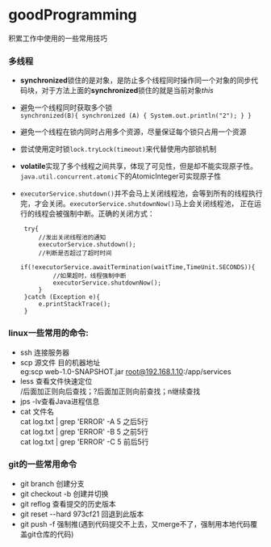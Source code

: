 # goodProgramming
积累工作中使用的一些常用技巧  

### 多线程
*  **synchronized**锁住的是对象，是防止多个线程同时操作同一个对象的同步代码块，对于方法上面的**synchronized**锁住的就是当前对象*this*
*  避免一个线程同时获取多个锁  
    `synchronized(B){
        synchronized (A) {
            System.out.println("2");
        }
    }`
*  避免一个线程在锁内同时占用多个资源，尽量保证每个锁只占用一个资源
*  尝试使用定时锁`lock.tryLock(timeout)`来代替使用内部锁机制
*  **volatile**实现了多个线程之间共享，体现了可见性，但是却不能实现原子性。`java.util.concurrent.atomic`下的AtomicInteger可实现原子性
*  `executorService.shutdown()`并不会马上关闭线程池，会等到所有的线程执行完，才会关闭。`executorService.shutdownNow()`马上会关闭线程池，
正在运行的线程会被强制中断。正确的关闭方式：

        try{
            //发出关闭线程池的通知
            executorService.shutdown();
            //判断是否超过了超时时间
            if(!executorService.awaitTermination(waitTime,TimeUnit.SECONDS)){
                //如果超时，线程强制中断
                executorService.shutdownNow();
            }
        }catch (Exception e){
            e.printStackTrace();
        }

### linux一些常用的命令:
* ssh 连接服务器
* scp 源文件  目的机器地址  
eg:scp web-1.0-SNAPSHOT.jar root@192.168.1.10:/app/services
* less 查看文件快速定位  
  /后面加正则向后查找；?后面加正则向前查找；n继续查找
* jps -lv查看Java进程信息
* cat 文件名  
  cat log.txt | grep 'ERROR' -A 5 之后5行  
  cat log.txt | grep 'ERROR' -B 5 之前5行  
  cat log.txt | grep 'ERROR' -C 5 前后5行

### git的一些常用命令
* git branch 创建分支
* git checkout -b  创建并切换
* git reflog  查看提交的历史版本
* git reset --hard 973cf21 回退到此版本
* git push -f 强制推(遇到代码提交不上去，又merge不了，强制用本地代码覆盖git仓库的代码)

### 